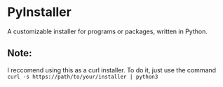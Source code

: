# PyInstaller
A customizable installer for programs or packages, written in Python.

## Note:
I reccomend using this as a curl installer. To do it, just use the command
`curl -s https://path/to/your/installer | python3`
